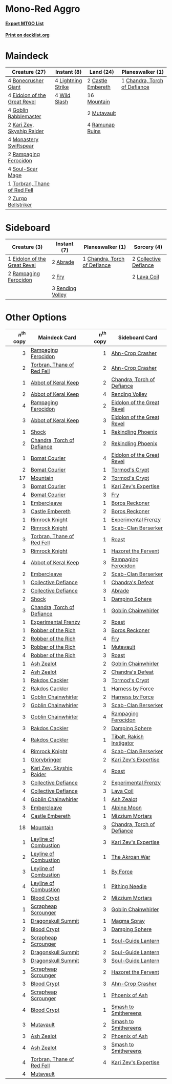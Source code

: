 # Mono-Red Aggro

#### [Export MTGO List](../collection/Mono-Red%20Aggro/Mono-Red%20Aggro.txt)
#### [Print on decklist.org](http://decklist.org/?deckmain=4%09Bonecrusher%20Giant%0A2%09Castle%20Embereth%0A1%09Chandra,%20Torch%20of%20Defiance%0A4%09Eidolon%20of%20the%20Great%20Revel%0A4%09Goblin%20Rabblemaster%0A2%09Kari%20Zev,%20Skyship%20Raider%0A4%09Lightning%20Strike%0A4%09Monastery%20Swiftspear%0A16%09Mountain%0A2%09Mutavault%0A2%09Rampaging%20Ferocidon%0A4%09Ramunap%20Ruins%0A4%09Soul-Scar%20Mage%0A1%09Torbran,%20Thane%20of%20Red%20Fell%0A4%09Wild%20Slash%0A2%09Zurgo%20Bellstriker&deckside=2%09Abrade%0A1%09Chandra,%20Torch%20of%20Defiance%0A2%09Collective%20Defiance%0A1%09Eidolon%20of%20the%20Great%20Revel%0A2%09Fry%0A2%09Lava%20Coil%0A2%09Rampaging%20Ferocidon%0A3%09Rending%20Volley)
# Maindeck

|                                             Creature (27)                                             |                                         Instant (8)                                         |                                         Land (24)                                          |                                           Planeswalker (1)                                            |
|-------------------------------------------------------------------------------------------------------|---------------------------------------------------------------------------------------------|--------------------------------------------------------------------------------------------|-------------------------------------------------------------------------------------------------------|
|4 [Bonecrusher Giant](http://gatherer.wizards.com/Pages/Card/Details.aspx?multiverseid=473077)         |4 [Lightning Strike](http://gatherer.wizards.com/Pages/Card/Details.aspx?multiverseid=383299)|2 [Castle Embereth](http://gatherer.wizards.com/Pages/Card/Details.aspx?multiverseid=473201)|1 [Chandra, Torch of Defiance](http://gatherer.wizards.com/Pages/Card/Details.aspx?multiverseid=417683)|
|4 [Eidolon of the Great Revel](http://gatherer.wizards.com/Pages/Card/Details.aspx?multiverseid=442117)|4 [Wild Slash](http://gatherer.wizards.com/Pages/Card/Details.aspx?multiverseid=391959)      |16 [Mountain](http://gatherer.wizards.com/Pages/Card/Details.aspx?multiverseid=439859)      |                                                                                                       |
|4 [Goblin Rabblemaster](http://gatherer.wizards.com/Pages/Card/Details.aspx?multiverseid=438486)       |                                                                                             |2 [Mutavault](http://gatherer.wizards.com/Pages/Card/Details.aspx?multiverseid=370733)      |                                                                                                       |
|2 [Kari Zev, Skyship Raider](http://gatherer.wizards.com/Pages/Card/Details.aspx?multiverseid=423754)  |                                                                                             |4 [Ramunap Ruins](http://gatherer.wizards.com/Pages/Card/Details.aspx?multiverseid=430870)  |                                                                                                       |
|4 [Monastery Swiftspear](http://gatherer.wizards.com/Pages/Card/Details.aspx?multiverseid=438706)      |                                                                                             |                                                                                            |                                                                                                       |
|2 [Rampaging Ferocidon](http://gatherer.wizards.com/Pages/Card/Details.aspx?multiverseid=435308)       |                                                                                             |                                                                                            |                                                                                                       |
|4 [Soul-Scar Mage](http://gatherer.wizards.com/Pages/Card/Details.aspx?multiverseid=426850)            |                                                                                             |                                                                                            |                                                                                                       |
|1 [Torbran, Thane of Red Fell](http://gatherer.wizards.com/Pages/Card/Details.aspx?multiverseid=473109)|                                                                                             |                                                                                            |                                                                                                       |
|2 [Zurgo Bellstriker](http://gatherer.wizards.com/Pages/Card/Details.aspx?multiverseid=394748)         |                                                                                             |                                                                                            |                                                                                                       |


# Sideboard

|                                             Creature (3)                                              |                                        Instant (7)                                        |                                           Planeswalker (1)                                            |                                          Sorcery (4)                                           |
|-------------------------------------------------------------------------------------------------------|-------------------------------------------------------------------------------------------|-------------------------------------------------------------------------------------------------------|------------------------------------------------------------------------------------------------|
|1 [Eidolon of the Great Revel](http://gatherer.wizards.com/Pages/Card/Details.aspx?multiverseid=442117)|2 [Abrade](http://gatherer.wizards.com/Pages/Card/Details.aspx?multiverseid=430772)        |1 [Chandra, Torch of Defiance](http://gatherer.wizards.com/Pages/Card/Details.aspx?multiverseid=417683)|2 [Collective Defiance](http://gatherer.wizards.com/Pages/Card/Details.aspx?multiverseid=414420)|
|2 [Rampaging Ferocidon](http://gatherer.wizards.com/Pages/Card/Details.aspx?multiverseid=435308)       |2 [Fry](http://gatherer.wizards.com/Pages/Card/Details.aspx?multiverseid=466894)           |                                                                                                       |2 [Lava Coil](http://gatherer.wizards.com/Pages/Card/Details.aspx?multiverseid=452858)          |
|                                                                                                       |3 [Rending Volley](http://gatherer.wizards.com/Pages/Card/Details.aspx?multiverseid=394663)|                                                                                                       |                                                                                                |


# Other Options

|*n*<sup>th</sup> copy|                                            Maindeck Card                                            |*n*<sup>th</sup> copy|                                           Sideboard Card                                            |
|--------------------:|-----------------------------------------------------------------------------------------------------|--------------------:|-----------------------------------------------------------------------------------------------------|
|                    3|[Rampaging Ferocidon](http://gatherer.wizards.com/Pages/Card/Details.aspx?multiverseid=435308)       |                    1|[Ahn-Crop Crasher](http://gatherer.wizards.com/Pages/Card/Details.aspx?multiverseid=426819)          |
|                    2|[Torbran, Thane of Red Fell](http://gatherer.wizards.com/Pages/Card/Details.aspx?multiverseid=473109)|                    2|[Ahn-Crop Crasher](http://gatherer.wizards.com/Pages/Card/Details.aspx?multiverseid=426819)          |
|                    1|[Abbot of Keral Keep](http://gatherer.wizards.com/Pages/Card/Details.aspx?multiverseid=398411)       |                    2|[Chandra, Torch of Defiance](http://gatherer.wizards.com/Pages/Card/Details.aspx?multiverseid=417683)|
|                    2|[Abbot of Keral Keep](http://gatherer.wizards.com/Pages/Card/Details.aspx?multiverseid=398411)       |                    4|[Rending Volley](http://gatherer.wizards.com/Pages/Card/Details.aspx?multiverseid=394663)            |
|                    4|[Rampaging Ferocidon](http://gatherer.wizards.com/Pages/Card/Details.aspx?multiverseid=435308)       |                    2|[Eidolon of the Great Revel](http://gatherer.wizards.com/Pages/Card/Details.aspx?multiverseid=442117)|
|                    3|[Abbot of Keral Keep](http://gatherer.wizards.com/Pages/Card/Details.aspx?multiverseid=398411)       |                    3|[Eidolon of the Great Revel](http://gatherer.wizards.com/Pages/Card/Details.aspx?multiverseid=442117)|
|                    1|[Shock](http://gatherer.wizards.com/Pages/Card/Details.aspx?multiverseid=129732)                     |                    1|[Rekindling Phoenix](http://gatherer.wizards.com/Pages/Card/Details.aspx?multiverseid=439768)        |
|                    2|[Chandra, Torch of Defiance](http://gatherer.wizards.com/Pages/Card/Details.aspx?multiverseid=417683)|                    2|[Rekindling Phoenix](http://gatherer.wizards.com/Pages/Card/Details.aspx?multiverseid=439768)        |
|                    1|[Bomat Courier](http://gatherer.wizards.com/Pages/Card/Details.aspx?multiverseid=417772)             |                    4|[Eidolon of the Great Revel](http://gatherer.wizards.com/Pages/Card/Details.aspx?multiverseid=442117)|
|                    2|[Bomat Courier](http://gatherer.wizards.com/Pages/Card/Details.aspx?multiverseid=417772)             |                    1|[Tormod's Crypt](http://gatherer.wizards.com/Pages/Card/Details.aspx?multiverseid=389723)            |
|                   17|[Mountain](http://gatherer.wizards.com/Pages/Card/Details.aspx?multiverseid=439859)                  |                    2|[Tormod's Crypt](http://gatherer.wizards.com/Pages/Card/Details.aspx?multiverseid=389723)            |
|                    3|[Bomat Courier](http://gatherer.wizards.com/Pages/Card/Details.aspx?multiverseid=417772)             |                    1|[Kari Zev's Expertise](http://gatherer.wizards.com/Pages/Card/Details.aspx?multiverseid=423755)      |
|                    4|[Bomat Courier](http://gatherer.wizards.com/Pages/Card/Details.aspx?multiverseid=417772)             |                    3|[Fry](http://gatherer.wizards.com/Pages/Card/Details.aspx?multiverseid=466894)                       |
|                    1|[Embercleave](http://gatherer.wizards.com/Pages/Card/Details.aspx?multiverseid=473082)               |                    1|[Boros Reckoner](http://gatherer.wizards.com/Pages/Card/Details.aspx?multiverseid=455762)            |
|                    3|[Castle Embereth](http://gatherer.wizards.com/Pages/Card/Details.aspx?multiverseid=473201)           |                    2|[Boros Reckoner](http://gatherer.wizards.com/Pages/Card/Details.aspx?multiverseid=455762)            |
|                    1|[Rimrock Knight](http://gatherer.wizards.com/Pages/Card/Details.aspx?multiverseid=473099)            |                    1|[Experimental Frenzy](http://gatherer.wizards.com/Pages/Card/Details.aspx?multiverseid=452849)       |
|                    2|[Rimrock Knight](http://gatherer.wizards.com/Pages/Card/Details.aspx?multiverseid=473099)            |                    1|[Scab-Clan Berserker](http://gatherer.wizards.com/Pages/Card/Details.aspx?multiverseid=398461)       |
|                    3|[Torbran, Thane of Red Fell](http://gatherer.wizards.com/Pages/Card/Details.aspx?multiverseid=473109)|                    1|[Roast](http://gatherer.wizards.com/Pages/Card/Details.aspx?multiverseid=394667)                     |
|                    3|[Rimrock Knight](http://gatherer.wizards.com/Pages/Card/Details.aspx?multiverseid=473099)            |                    1|[Hazoret the Fervent](http://gatherer.wizards.com/Pages/Card/Details.aspx?multiverseid=426838)       |
|                    4|[Abbot of Keral Keep](http://gatherer.wizards.com/Pages/Card/Details.aspx?multiverseid=398411)       |                    3|[Rampaging Ferocidon](http://gatherer.wizards.com/Pages/Card/Details.aspx?multiverseid=435308)       |
|                    2|[Embercleave](http://gatherer.wizards.com/Pages/Card/Details.aspx?multiverseid=473082)               |                    2|[Scab-Clan Berserker](http://gatherer.wizards.com/Pages/Card/Details.aspx?multiverseid=398461)       |
|                    1|[Collective Defiance](http://gatherer.wizards.com/Pages/Card/Details.aspx?multiverseid=414420)       |                    1|[Chandra's Defeat](http://gatherer.wizards.com/Pages/Card/Details.aspx?multiverseid=430775)          |
|                    2|[Collective Defiance](http://gatherer.wizards.com/Pages/Card/Details.aspx?multiverseid=414420)       |                    3|[Abrade](http://gatherer.wizards.com/Pages/Card/Details.aspx?multiverseid=430772)                    |
|                    2|[Shock](http://gatherer.wizards.com/Pages/Card/Details.aspx?multiverseid=129732)                     |                    1|[Damping Sphere](http://gatherer.wizards.com/Pages/Card/Details.aspx?multiverseid=443101)            |
|                    3|[Chandra, Torch of Defiance](http://gatherer.wizards.com/Pages/Card/Details.aspx?multiverseid=417683)|                    1|[Goblin Chainwhirler](http://gatherer.wizards.com/Pages/Card/Details.aspx?multiverseid=443017)       |
|                    1|[Experimental Frenzy](http://gatherer.wizards.com/Pages/Card/Details.aspx?multiverseid=452849)       |                    2|[Roast](http://gatherer.wizards.com/Pages/Card/Details.aspx?multiverseid=394667)                     |
|                    1|[Robber of the Rich](http://gatherer.wizards.com/Pages/Card/Details.aspx?multiverseid=473100)        |                    3|[Boros Reckoner](http://gatherer.wizards.com/Pages/Card/Details.aspx?multiverseid=455762)            |
|                    2|[Robber of the Rich](http://gatherer.wizards.com/Pages/Card/Details.aspx?multiverseid=473100)        |                    4|[Fry](http://gatherer.wizards.com/Pages/Card/Details.aspx?multiverseid=466894)                       |
|                    3|[Robber of the Rich](http://gatherer.wizards.com/Pages/Card/Details.aspx?multiverseid=473100)        |                    1|[Mutavault](http://gatherer.wizards.com/Pages/Card/Details.aspx?multiverseid=370733)                 |
|                    4|[Robber of the Rich](http://gatherer.wizards.com/Pages/Card/Details.aspx?multiverseid=473100)        |                    3|[Roast](http://gatherer.wizards.com/Pages/Card/Details.aspx?multiverseid=394667)                     |
|                    1|[Ash Zealot](http://gatherer.wizards.com/Pages/Card/Details.aspx?multiverseid=253623)                |                    2|[Goblin Chainwhirler](http://gatherer.wizards.com/Pages/Card/Details.aspx?multiverseid=443017)       |
|                    2|[Ash Zealot](http://gatherer.wizards.com/Pages/Card/Details.aspx?multiverseid=253623)                |                    2|[Chandra's Defeat](http://gatherer.wizards.com/Pages/Card/Details.aspx?multiverseid=430775)          |
|                    1|[Rakdos Cackler](http://gatherer.wizards.com/Pages/Card/Details.aspx?multiverseid=460613)            |                    3|[Tormod's Crypt](http://gatherer.wizards.com/Pages/Card/Details.aspx?multiverseid=389723)            |
|                    2|[Rakdos Cackler](http://gatherer.wizards.com/Pages/Card/Details.aspx?multiverseid=460613)            |                    1|[Harness by Force](http://gatherer.wizards.com/Pages/Card/Details.aspx?multiverseid=380432)          |
|                    1|[Goblin Chainwhirler](http://gatherer.wizards.com/Pages/Card/Details.aspx?multiverseid=443017)       |                    2|[Harness by Force](http://gatherer.wizards.com/Pages/Card/Details.aspx?multiverseid=380432)          |
|                    2|[Goblin Chainwhirler](http://gatherer.wizards.com/Pages/Card/Details.aspx?multiverseid=443017)       |                    3|[Scab-Clan Berserker](http://gatherer.wizards.com/Pages/Card/Details.aspx?multiverseid=398461)       |
|                    3|[Goblin Chainwhirler](http://gatherer.wizards.com/Pages/Card/Details.aspx?multiverseid=443017)       |                    4|[Rampaging Ferocidon](http://gatherer.wizards.com/Pages/Card/Details.aspx?multiverseid=435308)       |
|                    3|[Rakdos Cackler](http://gatherer.wizards.com/Pages/Card/Details.aspx?multiverseid=460613)            |                    2|[Damping Sphere](http://gatherer.wizards.com/Pages/Card/Details.aspx?multiverseid=443101)            |
|                    4|[Rakdos Cackler](http://gatherer.wizards.com/Pages/Card/Details.aspx?multiverseid=460613)            |                    1|[Tibalt, Rakish Instigator](http://gatherer.wizards.com/Pages/Card/Details.aspx?multiverseid=461073) |
|                    4|[Rimrock Knight](http://gatherer.wizards.com/Pages/Card/Details.aspx?multiverseid=473099)            |                    4|[Scab-Clan Berserker](http://gatherer.wizards.com/Pages/Card/Details.aspx?multiverseid=398461)       |
|                    1|[Glorybringer](http://gatherer.wizards.com/Pages/Card/Details.aspx?multiverseid=426836)              |                    2|[Kari Zev's Expertise](http://gatherer.wizards.com/Pages/Card/Details.aspx?multiverseid=423755)      |
|                    3|[Kari Zev, Skyship Raider](http://gatherer.wizards.com/Pages/Card/Details.aspx?multiverseid=423754)  |                    4|[Roast](http://gatherer.wizards.com/Pages/Card/Details.aspx?multiverseid=394667)                     |
|                    3|[Collective Defiance](http://gatherer.wizards.com/Pages/Card/Details.aspx?multiverseid=414420)       |                    2|[Experimental Frenzy](http://gatherer.wizards.com/Pages/Card/Details.aspx?multiverseid=452849)       |
|                    4|[Collective Defiance](http://gatherer.wizards.com/Pages/Card/Details.aspx?multiverseid=414420)       |                    3|[Lava Coil](http://gatherer.wizards.com/Pages/Card/Details.aspx?multiverseid=452858)                 |
|                    4|[Goblin Chainwhirler](http://gatherer.wizards.com/Pages/Card/Details.aspx?multiverseid=443017)       |                    1|[Ash Zealot](http://gatherer.wizards.com/Pages/Card/Details.aspx?multiverseid=253623)                |
|                    3|[Embercleave](http://gatherer.wizards.com/Pages/Card/Details.aspx?multiverseid=473082)               |                    1|[Alpine Moon](http://gatherer.wizards.com/Pages/Card/Details.aspx?multiverseid=447264)               |
|                    4|[Castle Embereth](http://gatherer.wizards.com/Pages/Card/Details.aspx?multiverseid=473201)           |                    1|[Mizzium Mortars](http://gatherer.wizards.com/Pages/Card/Details.aspx?multiverseid=405302)           |
|                   18|[Mountain](http://gatherer.wizards.com/Pages/Card/Details.aspx?multiverseid=439859)                  |                    3|[Chandra, Torch of Defiance](http://gatherer.wizards.com/Pages/Card/Details.aspx?multiverseid=417683)|
|                    1|[Leyline of Combustion](http://gatherer.wizards.com/Pages/Card/Details.aspx?multiverseid=466902)     |                    3|[Kari Zev's Expertise](http://gatherer.wizards.com/Pages/Card/Details.aspx?multiverseid=423755)      |
|                    2|[Leyline of Combustion](http://gatherer.wizards.com/Pages/Card/Details.aspx?multiverseid=466902)     |                    1|[The Akroan War](http://gatherer.wizards.com/Pages/Card/Details.aspx?multiverseid=476375)            |
|                    3|[Leyline of Combustion](http://gatherer.wizards.com/Pages/Card/Details.aspx?multiverseid=466902)     |                    1|[By Force](http://gatherer.wizards.com/Pages/Card/Details.aspx?multiverseid=426825)                  |
|                    4|[Leyline of Combustion](http://gatherer.wizards.com/Pages/Card/Details.aspx?multiverseid=466902)     |                    1|[Pithing Needle](http://gatherer.wizards.com/Pages/Card/Details.aspx?multiverseid=129526)            |
|                    1|[Blood Crypt](http://gatherer.wizards.com/Pages/Card/Details.aspx?multiverseid=97102)                |                    2|[Mizzium Mortars](http://gatherer.wizards.com/Pages/Card/Details.aspx?multiverseid=405302)           |
|                    1|[Scrapheap Scrounger](http://gatherer.wizards.com/Pages/Card/Details.aspx?multiverseid=417804)       |                    3|[Goblin Chainwhirler](http://gatherer.wizards.com/Pages/Card/Details.aspx?multiverseid=443017)       |
|                    1|[Dragonskull Summit](http://gatherer.wizards.com/Pages/Card/Details.aspx?multiverseid=420909)        |                    1|[Magma Spray](http://gatherer.wizards.com/Pages/Card/Details.aspx?multiverseid=426843)               |
|                    2|[Blood Crypt](http://gatherer.wizards.com/Pages/Card/Details.aspx?multiverseid=97102)                |                    3|[Damping Sphere](http://gatherer.wizards.com/Pages/Card/Details.aspx?multiverseid=443101)            |
|                    2|[Scrapheap Scrounger](http://gatherer.wizards.com/Pages/Card/Details.aspx?multiverseid=417804)       |                    1|[Soul-Guide Lantern](http://gatherer.wizards.com/Pages/Card/Details.aspx?multiverseid=476488)        |
|                    2|[Dragonskull Summit](http://gatherer.wizards.com/Pages/Card/Details.aspx?multiverseid=420909)        |                    2|[Soul-Guide Lantern](http://gatherer.wizards.com/Pages/Card/Details.aspx?multiverseid=476488)        |
|                    3|[Dragonskull Summit](http://gatherer.wizards.com/Pages/Card/Details.aspx?multiverseid=420909)        |                    3|[Soul-Guide Lantern](http://gatherer.wizards.com/Pages/Card/Details.aspx?multiverseid=476488)        |
|                    3|[Scrapheap Scrounger](http://gatherer.wizards.com/Pages/Card/Details.aspx?multiverseid=417804)       |                    2|[Hazoret the Fervent](http://gatherer.wizards.com/Pages/Card/Details.aspx?multiverseid=426838)       |
|                    3|[Blood Crypt](http://gatherer.wizards.com/Pages/Card/Details.aspx?multiverseid=97102)                |                    3|[Ahn-Crop Crasher](http://gatherer.wizards.com/Pages/Card/Details.aspx?multiverseid=426819)          |
|                    4|[Scrapheap Scrounger](http://gatherer.wizards.com/Pages/Card/Details.aspx?multiverseid=417804)       |                    1|[Phoenix of Ash](http://gatherer.wizards.com/Pages/Card/Details.aspx?multiverseid=476399)            |
|                    4|[Blood Crypt](http://gatherer.wizards.com/Pages/Card/Details.aspx?multiverseid=97102)                |                    1|[Smash to Smithereens](http://gatherer.wizards.com/Pages/Card/Details.aspx?multiverseid=397795)      |
|                    3|[Mutavault](http://gatherer.wizards.com/Pages/Card/Details.aspx?multiverseid=370733)                 |                    2|[Smash to Smithereens](http://gatherer.wizards.com/Pages/Card/Details.aspx?multiverseid=397795)      |
|                    3|[Ash Zealot](http://gatherer.wizards.com/Pages/Card/Details.aspx?multiverseid=253623)                |                    2|[Phoenix of Ash](http://gatherer.wizards.com/Pages/Card/Details.aspx?multiverseid=476399)            |
|                    4|[Ash Zealot](http://gatherer.wizards.com/Pages/Card/Details.aspx?multiverseid=253623)                |                    3|[Smash to Smithereens](http://gatherer.wizards.com/Pages/Card/Details.aspx?multiverseid=397795)      |
|                    4|[Torbran, Thane of Red Fell](http://gatherer.wizards.com/Pages/Card/Details.aspx?multiverseid=473109)|                    4|[Kari Zev's Expertise](http://gatherer.wizards.com/Pages/Card/Details.aspx?multiverseid=423755)      |
|                    4|[Mutavault](http://gatherer.wizards.com/Pages/Card/Details.aspx?multiverseid=370733)                 |                     |                                                                                                     |

